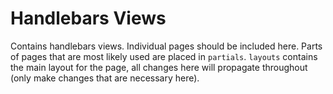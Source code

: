 # Handlebars Views

Contains handlebars views. Individual pages should be included here. Parts of pages that are most likely used are placed in `partials`. `layouts` contains the main layout for the page, all changes here will propagate throughout (only make changes that are necessary here).